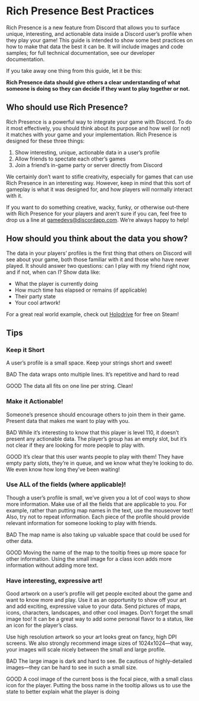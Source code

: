 # Rich Presence Best Practices

Rich Presence is a new feature from Discord that allows you to surface unique, interesting, and actionable data inside a Discord user’s profile when they play your game! This guide is intended to show some best practices on how to make that data the best it can be. It will include images and code samples; for full technical documentation, see our developer documentation.

If you take away one thing from this guide, let it be this:

**Rich Presence data should give others a clear understanding of what someone is doing so they can decide if they want to play together or not.**

## Who should use Rich Presence?

Rich Presence is a powerful way to integrate your game with Discord. To do it most effectively, you should think about its purpose and how well (or not) it matches with your game and your implementation. Rich Presence is designed for these three things:

1. Show interesting, unique, actionable data in a user’s profile
2. Allow friends to spectate each other’s games
3. Join a friend’s in-game party or server directly from Discord

We certainly don’t want to stifle creativity, especially for games that can use Rich Presence in an interesting way. However, keep in mind that this sort of gameplay is what it was designed for, and how players will normally interact with it.

If you want to do something creative, wacky, funky, or otherwise out-there with Rich Presence for your players and aren’t sure if you can, feel free to drop us a line at [gamedevs@discordapp.com](mailto:gamedevs@discordapp.com). We’re always happy to help!

## How should you think about the data you show?

The data in your players’ profiles is the first thing that others on Discord will see about your game, both those familiar with it and those who have never played. It should answer two questions: can I play with my friend right now, and if not, when can I? Show data like:

- What the player is currently doing
- How much time has elapsed or remains (if applicable)
- Their party state
- Your cool artwork!

For a great real world example, check out [Holodrive](store.steampowered.com/app/370770/Holodrive/) for free on Steam!

## Tips

### Keep it Short

A user’s profile is a small space. Keep your strings short and sweet!

BAD
The data wraps onto multiple lines. It’s repetitive and hard to read

GOOD
The data all fits on one line per string. Clean!

### Make it Actionable!

Someone’s presence should encourage others to join them in their game. Present data that makes me want to play with you.

BAD
While it’s interesting to know that this player is level 110, it doesn’t present any actionable data. The player’s group has an empty slot, but it’s not clear if they are looking for more people to play with.

GOOD
It’s clear that this user wants people to play with them! They have empty party slots, they’re in queue, and we know what they’re looking to do. We even know how long they’ve been waiting!

### Use ALL of the fields (where applicable)!

Though a user’s profile is small, we’ve given you a lot of cool ways to show more information. Make use of all the fields that are applicable to you. For example, rather than putting map names in the text, use the mouseover text! Also, try not to repeat information. Each piece of the profile should provide relevant information for someone looking to play with friends.

BAD
The map name is also taking up valuable space that could be used for other data.

GOOD
Moving the name of the map to the tooltip frees up more space for other information. Using the small image for a class icon adds more information without adding more text.

### Have interesting, expressive art!

Good artwork on a user’s profile will get people excited about the game and want to know more and play. Use it as an opportunity to show off your art and add exciting, expressive value to your data. Send pictures of maps, icons, characters, landscapes, and other cool images. Don’t forget the small image too! It can be a great way to add some personal flavor to a status, like an icon for the player’s class.

Use high resolution artwork so your art looks great on fancy, high DPI screens. We also strongly recommend image sizes of 1024x1024—that way, your images will scale nicely between the small and large profile.

BAD
The large image is dark and hard to see. Be cautious of highly-detailed images—they can be hard to see in such a small size.

GOOD
A cool image of the current boss is the focal piece, with a small class icon for the player. Putting the boss name in the tooltip allows us to use the state to better explain what the player is doing
